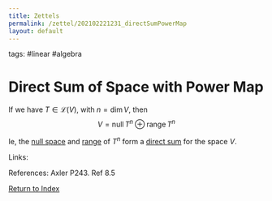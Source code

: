 ```yaml
---
title: Zettels
permalink: /zettel/202102221231_directSumPowerMap
layout: default
---
```

tags: #linear #algebra

# Direct Sum of Space with Power Map

If we have $T \in \mathcal{L}(V)$, with $n = \mathrm{dim} \, V$, then
$$
V = \textrm{null} \, T^n \oplus \textrm{range} \, T^n
$$

Ie, the [null space](202102071742_nullSpaceDefinition) and [range](202102071800_rangeDefinition) of $T^n$ form a 
[direct sum](202102061512_directSumDefinition) for the space $V$.

Links: 

References: Axler P243. Ref 8.5

[Return to Index](index)